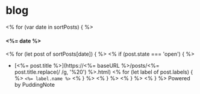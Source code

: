 # blog

<% for (var date in sortPosts) { %>
#### <%= date %>
<% for (let post of sortPosts[date]) { %>
<% if (post.state === 'open') { %>
* [<%= post.title %>](https://<%= baseURL %>/posts/<%= post.title.replace(/ /g, '%20') %>.html) <% for (let label of post.labels) { %> `<%= label.name %>` <% } %>
<% } %>
<% } %>
<% } %>
Powered by PuddingNote

 
  